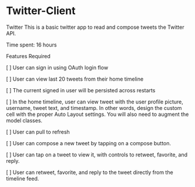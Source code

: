 # Twitter-Client
Twitter 
This is a basic twitter app to read and compose tweets the Twitter API.

Time spent: 16 hours

Features
Required

[ ] User can sign in using OAuth login flow

[ ] User can view last 20 tweets from their home timeline

[ ] The current signed in user will be persisted across restarts

[ ] In the home timeline, user can view tweet with the user profile picture, username, tweet text, and timestamp. In other words, design the custom cell with the proper Auto Layout settings. You will also need to augment the model classes.

[ ] User can pull to refresh

[ ] User can compose a new tweet by tapping on a compose button.

[ ] User can tap on a tweet to view it, with controls to retweet, favorite, and reply.

[ ] User can retweet, favorite, and reply to the tweet directly from the timeline feed.
